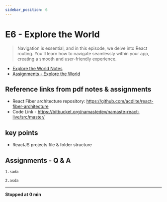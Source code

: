 ```yaml
---
sidebar_position: 6
---
```


# E6 - Explore the World

> Navigation is essential, and in this episode, we delve into React routing. You'll learn how to navigate seamlessly within your app, creating a smooth and user-friendly experience.

- [Explore the World Notes](test)
- [Assignments - Explore the World](test)

## Reference links from pdf notes & assignments

- React Fiber architecture repository: https://github.com/acdlite/react-fiber-architecture
- Code Link - https://bitbucket.org/namastedev/namaste-react-live/src/master/

## key points

- ReactJS projects file & folder structure

## Assignments - Q & A

    1.sada

    2.asda

---

**Stopped at 0 min**
